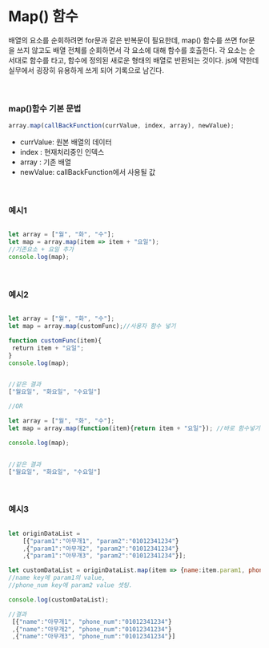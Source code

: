 #  Map() 함수 


배열의 요소를 순회하려면 for문과 같은 반복문이 필요한데, map() 함수를 쓰면 for문을 쓰지 않고도 배열 전체를 순회하면서 각 요소에 대해 함수를 호출한다. 각 요소는 순서대로 함수를 타고, 함수에 정의된 새로운 형태의 배열로 반환되는 것이다.
js에 약한데 실무에서 굉장히 유용하게 쓰게 되어 기록으로 남긴다. 

</br>

### map()함수 기본 문법

```javascript
array.map(callBackFunction(currValue, index, array), newValue);
```

- currValue: 원본 배열의 데이터 
- index : 현재처리중인 인덱스 
- array : 기존 배열 
- newValue: callBackFunction에서 사용될 값 

</br>

### 예시1

```javascript

let array = ["월", "화", "수"];
let map = array.map(item => item + "요일");
//기존요소 + 요일 추가
console.log(map);

```

</br>

### 예시2 

```javascript

let array = ["월", "화", "수"];
let map = array.map(customFunc);//사용자 함수 넣기 

function customFunc(item){
 return item + "요일";
}
console.log(map);


//같은 결과
["월요일", "화요일", "수요일"]

//OR 

let array = ["월", "화", "수"];
let map = array.map(function(item){return item + "요일"}); //바로 함수넣기 

console.log(map);


//같은 결과
["월요일", "화요일", "수요일"]
```

</br>

### 예시3

```javascript

let originDataList = 
    [{"param1":"아무개1", "param2":"01012341234"}
    ,{"param1":"아무개2", "param2":"01012341234"}
    ,{"param1":"아무개3", "param2":"01012341234"}];

let customDataList = originDataList.map(item => {name:item.param1, phone_num:item.param2}); 
//name key에 param1의 value, 
//phone_num key에 param2 value 셋팅. 

console.log(customDataList);

//결과 
 [{"name":"아무개1", "phone_num":"01012341234"}
 ,{"name":"아무개2", "phone_num":"01012341234"}
 ,{"name":"아무개3", "phone_num":"01012341234"}]
```





